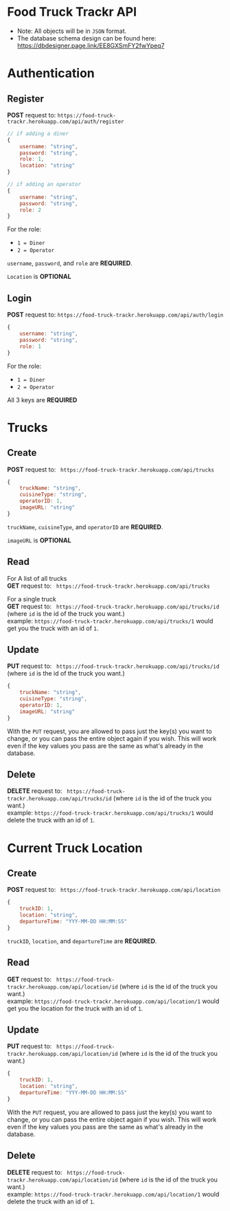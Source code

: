 # Food Truck Trackr API

- Note: All objects will be in `JSON` format.
- The database schema design can be found here: https://dbdesigner.page.link/EE8GXSmFY2fwYpeq7

# Authentication

## Register

**POST** request to: 
`https://food-truck-trackr.herokuapp.com/api/auth/register`

```javascript
// if adding a diner
{
    username: "string",
	password: "string",
	role: 1,
	location: "string"
}

// if adding an operator
{
    username: "string",
	password: "string",
	role: 2
}
```

For the role: 
- `1 = Diner` 
- `2 = Operator`

`username`, `password`, and `role` are **REQUIRED**.

`Location` is **OPTIONAL**

## Login

**POST** request to: 
`https://food-truck-trackr.herokuapp.com/api/auth/login`


```javascript
{
    username: "string",
	password: "string",
	role: 1
}
```

For the role: 
- `1 = Diner` 
- `2 = Operator`

All 3 keys are **REQUIRED**

# Trucks

## Create

**POST** request to: 
` https://food-truck-trackr.herokuapp.com/api/trucks`


```javascript
{
    truckName: "string",
	cuisineType: "string",
    operatorID: 1,
    imageURL: "string"
}
```
`truckName`, `cuisineType`, and `operatorID` are **REQUIRED**.

`imageURL` is **OPTIONAL**

## Read

For A list of all trucks  
**GET** request to: 
` https://food-truck-trackr.herokuapp.com/api/trucks`

For a single truck  
**GET** request to:
` https://food-truck-trackr.herokuapp.com/api/trucks/id` (where `id` is the id of the truck you want.)  
example: `https://food-truck-trackr.herokuapp.com/api/trucks/1` would get you the truck with an id of `1`.

## Update

**PUT** request to: 
` https://food-truck-trackr.herokuapp.com/api/trucks/id` (where `id` is the id of the truck you want.)

```javascript
{
    truckName: "string",
	cuisineType: "string",
    operatorID: 1,
    imageURL: "string"
}
```
With the `PUT` request, you are allowed to pass just the key(s) you want to change, or you can pass the entire object again if you wish. This will work even if the key values you pass are the same as what's already in the database.

## Delete

**DELETE** request to:
` https://food-truck-trackr.herokuapp.com/api/trucks/id` (where `id` is the id of the truck you want.)  
example: `https://food-truck-trackr.herokuapp.com/api/trucks/1` would delete the truck with an id of `1`.

# Current Truck Location

## Create

**POST** request to: 
` https://food-truck-trackr.herokuapp.com/api/location`


```javascript
{
    truckID: 1,
	location: "string",
    departureTime: "YYY-MM-DD HH:MM:SS"
}
```
`truckID`, `location`, and `departureTime` are **REQUIRED**.

## Read

**GET** request to:
` https://food-truck-trackr.herokuapp.com/api/location/id` (where `id` is the id of the truck you want.)  
example: `https://food-truck-trackr.herokuapp.com/api/location/1` would get you the location for the truck with an id of `1`.

## Update

**PUT** request to: 
` https://food-truck-trackr.herokuapp.com/api/location/id` (where `id` is the id of the truck you want.)

```javascript
{
    truckID: 1,
	location: "string",
    departureTime: "YYY-MM-DD HH:MM:SS"
}
```
With the `PUT` request, you are allowed to pass just the key(s) you want to change, or you can pass the entire object again if you wish. This will work even if the key values you pass are the same as what's already in the database.

## Delete

**DELETE** request to:
` https://food-truck-trackr.herokuapp.com/api/location/id` (where `id` is the id of the truck you want.)  
example: `https://food-truck-trackr.herokuapp.com/api/location/1` would delete the truck with an id of `1`.